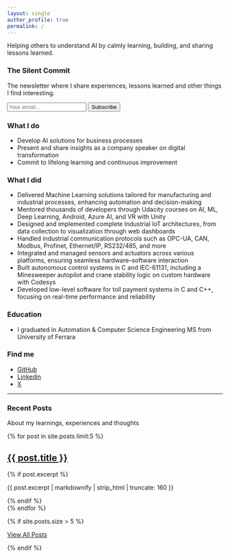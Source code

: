 ```yaml
---
layout: single
author_profile: true
permalink: /
---
```


Helping others to understand AI by calmly learning, building, and sharing lessons learned.

### The Silent Commit
The newsletter where I share experiences, lessons learned and other things I find interesting.

<form
  action="https://buttondown.com/api/emails/embed-subscribe/SilentCommit"
  method="post"
  target="popupwindow"
  onsubmit="window.open('https://buttondown.com/SilentCommit', 'popupwindow')"
  class="embeddable-buttondown-form">
  
  <input type="email" name="email" id="bd-email" placeholder="Your email..." />
  <input type="submit" value="Subscribe" />
</form>

### What I do

- Develop AI solutions for business processes
- Present and share insights as a company speaker on digital transformation
- Commit to lifelong learning and continuous improvement


### What I did

- Delivered Machine Learning solutions tailored for manufacturing and industrial processes, enhancing automation and decision-making
- Mentored thousands of developers through Udacity courses on AI, ML, Deep Learning, Android, Azure AI, and VR with Unity
- Designed and implemented complete Industrial IoT architectures, from data collection to visualization through web dashboards
- Handled industrial communication protocols such as OPC-UA, CAN, Modbus, Profinet, Ethernet/IP, RS232/485, and more
- Integrated and managed sensors and actuators across various platforms, ensuring seamless hardware–software interaction
- Built autonomous control systems in C and IEC-61131, including a Minesweeper autopilot and crane stability logic on custom hardware with Codesys
- Developed low-level software for toll payment systems in C and C++, focusing on real-time performance and reliability

### Education

- I graduated in Automation & Computer Science Engineering MS from University of Ferrara

### Find me

- [GitHub](https://github.com/federicomartini) 
- [Linkedin](https://www.linkedin.com/in/federicomartini/)
- [X](https://x.com/martinife)

---

### Recent Posts
About my learnings, experiences and thoughts

{% for post in site.posts limit:5 %}
  <article class="archive__item" itemscope itemtype="https://schema.org/CreativeWork">
    <h2 class="archive__item-title" itemprop="headline">
      <a href="{{ post.url | relative_url }}" rel="permalink">{{ post.title }}</a>
    </h2>
    {% if post.excerpt %}
      <p class="archive__item-excerpt" itemprop="description">{{ post.excerpt | markdownify | strip_html | truncate: 160 }}</p>
    {% endif %}
  </article>
{% endfor %}

{% if site.posts.size > 5 %}
  <p><a href="{{ '/posts/' | relative_url }}" class="btn btn--primary">View All Posts</a></p>
{% endif %}
